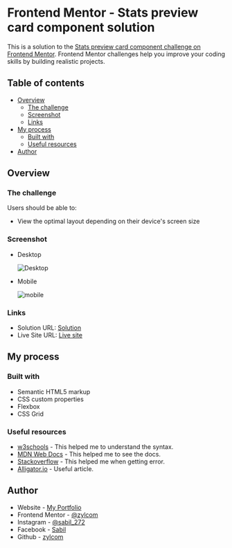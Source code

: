 # Frontend Mentor - Stats preview card component solution

This is a solution to the [Stats preview card component challenge on Frontend Mentor](https://www.frontendmentor.io/challenges/stats-preview-card-component-8JqbgoU62). Frontend Mentor challenges help you improve your coding skills by building realistic projects.

## Table of contents

- [Overview](#overview)
  - [The challenge](#the-challenge)
  - [Screenshot](#screenshot)
  - [Links](#links)
- [My process](#my-process)
  - [Built with](#built-with)
  - [Useful resources](#useful-resources)
- [Author](#author)

## Overview

### The challenge

Users should be able to:

- View the optimal layout depending on their device's screen size

### Screenshot

- Desktop

  ![Desktop](https://user-images.githubusercontent.com/67725925/138846374-714dc44c-9514-458c-8e78-2ddd75931273.png)

- Mobile

  ![mobile](https://user-images.githubusercontent.com/67725925/138846386-5e5c04bf-00cb-4e2e-acf9-c463c46a3928.png)

### Links

- Solution URL: [Solution](https://www.frontendmentor.io/solutions/stats-preview-card-component-D99E3KXb_)
- Live Site URL: [Live site](https://zylcom.github.io/stats-preview-card-component/)

## My process

### Built with

- Semantic HTML5 markup
- CSS custom properties
- Flexbox
- CSS Grid

### Useful resources

- [w3schools](https://www.w3schools.com) - This helped me to understand the syntax.
- [MDN Web Docs](https://developer.mozilla.org) - This helped me to see the docs.
- [Stackoverflow](https://stackoverflow.com) - This helped me when getting error.
- [Alligator.io](https://alligator.io/css) - Useful article.

## Author

- Website - [My Portfolio](https://zylcom.github.io/)
- Frontend Mentor - [@zylcom](https://www.frontendmentor.io/profile/zylcom)
- Instagram - [@sabil_272](https://instagram.com/sabil_272)
- Facebook - [Sabil](https://www.facebook.com/sabil.sabil.7731247)
- Github - [zylcom](https://github.com/zylcom)
